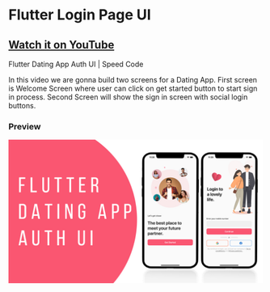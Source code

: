 # Flutter Login Page UI

## [Watch it on YouTube](https://youtu.be/aXxMek9kXAA)

Flutter Dating App Auth UI | Speed Code

In this video we are gonna build two screens for a Dating App. First screen is Welcome Screen where user can click on get started button to start sign in process. Second Screen will show the sign in screen with social login buttons.

### Preview

![App UI](/preview.jpg)